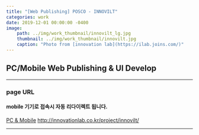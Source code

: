 ```yaml
---
title: "[Web Publishing] POSCO - INNOVILT"
categories: work
date: 2019-12-01 00:00:00 -0400
image: 
    path: ../img/work_thumbnail/innovilt_lg.jpg
    thumbnail: ../img/work_thumbnail/innovilt.jpg
    caption: "Photo from [innovation lab](https://ilab.joins.com/)"
---
```

<style>
.entry-feature-image{max-width: 500px;}
</style>

## PC/Mobile Web Publishing & UI Develop

---

### page URL
#### mobile 기기로 접속시 자동 리다이렉트 됩니다.
[PC & Mobile](http://innovationlab.co.kr/project/innovilt/)
http://innovationlab.co.kr/project/innovilt/

---

